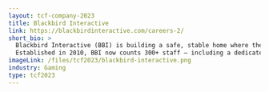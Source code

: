 ```yaml
---
layout: tcf-company-2023
title: Blackbird Interactive
link: https://blackbirdinteractive.com/careers-2/
short_bio: >
  Blackbird Interactive (BBI) is building a safe, stable home where the best talent in the industry can find long-term careers, experiment, and keep growing their abilities – while working on a wide range of projects, encompassing world-class IPs as well as our own creations across multiple genres. <br/><br/>
  Established in 2010, BBI now counts 300+ staff – including a dedicated in-house CG cinematics department – and has been listed among the Fastest Growing Companies by Revenue in Canada in 2020 & 2021 by both The Globe & Mail and Deloitte.
imageLink: /files/tcf2023/blackbird-interactive.png
industry: Gaming
type: tcf2023
---
```

